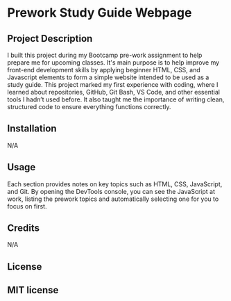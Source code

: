   # Prework Study Guide Webpage

## Project Description

I built this project during my Bootcamp pre-work assignment to help prepare me for upcoming classes. It's main purpose is to help improve my front-end development skills by applying beginner HTML, CSS, and Javascript elements to form a simple website intended to be used as a study guide. This project marked my first experience with coding, where I learned about repositories, GitHub, Git Bash, VS Code, and other essential tools I hadn’t used before. It also taught me the importance of writing clean, structured code to ensure everything functions correctly. 


## Installation

N/A

## Usage

Each section provides notes on key topics such as HTML, CSS, JavaScript, and Git. By opening the DevTools console, you can see the JavaScript at work, listing the prework topics and automatically selecting one for you to focus on first.


## Credits

N/A

## License

MIT license
---

